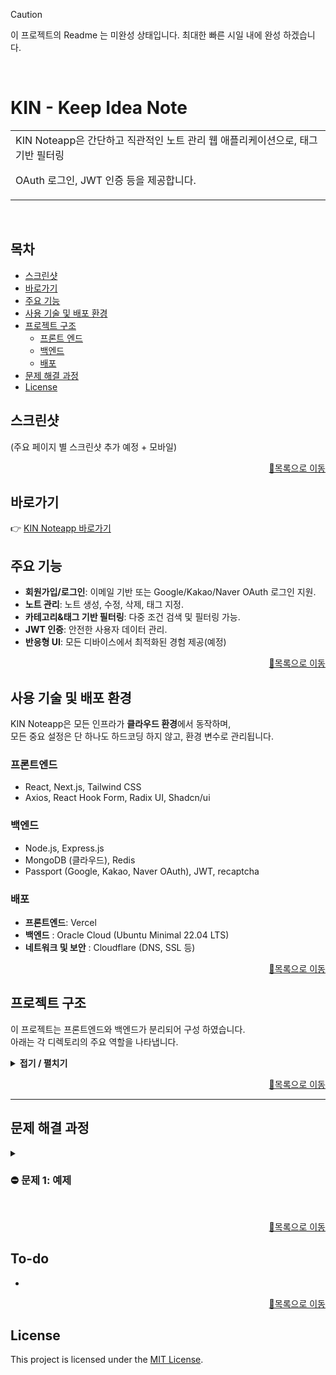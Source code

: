 > [!CAUTION]
> 이 프로젝트의 Readme 는 미완성 상태입니다.
> 최대한 빠른 시일 내에 완성 하겠습니다.
  <br>
  
# KIN - Keep Idea Note
<table>
<tr>
<td>
KIN Noteapp은 간단하고 직관적인 노트 관리 웹 애플리케이션으로,  
태그 기반 필터링
  
OAuth 로그인, JWT 인증 등을 제공합니다.
</td>
</tr>
</table>
<br>

## 목차
- [스크린샷](#스크린샷)
- [바로가기](#바로가기)
- [주요 기능](#주요기능)
- [사용 기술 및 배포 환경](#사용기술및배포환경)
- [프로젝트 구조](#프로젝트구조)
  - [프론트 엔드](#프론트엔드)
  - [백엔드](#백엔드)
  - [배포](#배포)
- [문제 해결 과정](#문제해결과정)
- [License](#license)




## 스크린샷

(주요 페이지 별 스크린샷 추가 예정 + 모바일)

<p align="right"><a href="#목차">🔼목록으로 이동</a></p>

## 바로가기
👉 [KIN Noteapp 바로가기](https://noteapp.org)


## 주요 기능
- **회원가입/로그인**: 이메일 기반 또는 Google/Kakao/Naver OAuth 로그인 지원.
- **노트 관리**: 노트 생성, 수정, 삭제, 태그 지정.
- **카테고리&태그 기반 필터링**: 다중 조건 검색 및 필터링 가능.
- **JWT 인증**: 안전한 사용자 데이터 관리.
- **반응형 UI**: 모든 디바이스에서 최적화된 경험 제공(예정)

<p align="right"><a href="#목차">🔼목록으로 이동</a></p>

## 사용 기술 및 배포 환경
KIN Noteapp은 모든 인프라가 **클라우드 환경**에서 동작하며,  
모든 중요 설정은 단 하나도 하드코딩 하지 않고, 환경 변수로 관리됩니다.

### **프론트엔드**
- React, Next.js, Tailwind CSS
- Axios, React Hook Form, Radix UI, Shadcn/ui

### **백엔드**
- Node.js, Express.js
- MongoDB (클라우드), Redis
- Passport (Google, Kakao, Naver OAuth), JWT, recaptcha

### **배포**
- **프론트엔드**: Vercel
- **백엔드** : Oracle Cloud (Ubuntu Minimal 22.04 LTS)
- **네트워크 및 보안** : Cloudflare (DNS, SSL 등)

<p align="right"><a href="#목차">🔼목록으로 이동</a></p>


## 프로젝트 구조
이 프로젝트는 프론트엔드와 백엔드가 분리되어 구성 하였습니다.  
아래는 각 디렉토리의 주요 역할을 나타냅니다.


<details>
  <summary><strong> 접기 / 펼치기 </strong></summary><br>
  
``` 
📂 root/
├── 📂 backend/
│   ├── 📂 config/               # 환경 설정 파일
│   ├── 📂 controllers/          # API 요청 처리 로직
│   │   ├── 📂 notes/           
│   │   └── 📂 user/             
│   ├── 📂 middleware/          
│   │   └── 📂 user/             # 세션 유효 검사 미들웨어
│   ├── 📂 models/               # 데이터베이스 모델
│   ├── 📂 routes/               # 라우트 정의
│   │   ├── 📂 notes/            
│   │   └── 📂 user/            
│   ├── 📂 services/             # 비즈니스 로직
│   │   ├── 📂 notes/            
│   │   └── 📂 user/             
│   └── 📂 utils/                # 유틸리티 함수
│
└── 📂 frontend/
    ├── 📂 public/               # 정적 리소스 파일
    │   ├── 📂 fonts/            
    │   └── 📂 images/           
    └── 📂 src/                 
        ├── 📂 atoms/            # 전역 상태 관리 (jotai)
        ├── 📂 components/       # 재사용 가능한 컴포넌트
        │   ├── 📂notes/       
        │   ├── 📂 ui/           
        │   └── 📂 userinfo/    
        ├── 📂 hooks/            # 커스텀 훅
        ├── 📂 lib/              
        │   ├── 📂 hoc/          # 고차 컴포넌트 (인증 필요 페이지에 사용)
        │   └── 📂 notes/        
        ├── 📂 pages/            # 웹 페이지 구성
        │   ├── 📂admin/        
        │   ├── 📂 notes/        
        │   ├── 📂 userinfo/     
        │   └── 📂 _authentication/
        ├── 📂services/         # API 호출 및 서비스 로직
        │   ├── 📂notes/       
        │   └── 📂user/       
        └── 📂styles/           # 글로벌 스타일 파일

```
</details>

<p align="right"><a href="#목차">🔼목록으로 이동</a></p>

---

## 문제 해결 과정

<details>
  <summary><h3> ⛔ 문제 1: 예제</h3></summary>

- **설명**: 



#### 🔍 원인 분석:
1. 
2.
3. `$예제`



#### 🛠️ 해결 방안:
1. **예제**:
   - 예제
2. **예제도입**:
   - 예제
3. **예제최적화**:
   - `$예제`
  
<br><details>
  <summary><strong>📜 세부 내용 (클릭) </strong></summary>


1. **추가**:
   ```javascript
   console.log('hello');
   ```

2. **구현**:
     ```javascript
     console.log('hello');
     ```

3. **개선**:
   - 
   - 예시:
     ```javascript
     console.log('hello');
     ```

</details>
<br>



#### ✅ 결과:
- **예제**:
- **예제**:



#### 💡 배운 점:
- **예제**
- **예제**

</details>
<br>

 
<p align="right"><a href="#목차">🔼목록으로 이동</a></p>


## To-do
-

<p align="right"><a href="#목차">🔼목록으로 이동</a></p>


## License
This project is licensed under the [MIT License](LICENSE).
